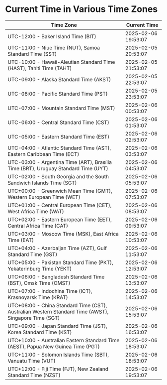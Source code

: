 # Current Time in Various Time Zones

| Time Zone | Current Time |
|-----------|--------------|
| UTC-12:00 - Baker Island Time (BIT) | 2025-02-06 19:53:07 |
| UTC-11:00 - Niue Time (NUT), Samoa Standard Time (SST) | 2025-02-05 20:53:07 |
| UTC-10:00 - Hawaii-Aleutian Standard Time (HAST), Tahiti Time (TAHT) | 2025-02-05 21:53:07 |
| UTC-09:00 - Alaska Standard Time (AKST) | 2025-02-05 22:53:07 |
| UTC-08:00 - Pacific Standard Time (PST) | 2025-02-05 23:53:07 |
| UTC-07:00 - Mountain Standard Time (MST) | 2025-02-06 00:53:07 |
| UTC-06:00 - Central Standard Time (CST) | 2025-02-06 01:53:07 |
| UTC-05:00 - Eastern Standard Time (EST) | 2025-02-06 02:53:07 |
| UTC-04:00 - Atlantic Standard Time (AST), Eastern Caribbean Time (ECT) | 2025-02-06 03:53:07 |
| UTC-03:00 - Argentina Time (ART), Brasília Time (BRT), Uruguay Standard Time (UYT) | 2025-02-06 04:53:07 |
| UTC-02:00 - South Georgia and the South Sandwich Islands Time (SGT) | 2025-02-06 05:53:07 |
| UTC±00:00 - Greenwich Mean Time (GMT), Western European Time (WET) | 2025-02-06 07:53:07 |
| UTC+01:00 - Central European Time (CET), West Africa Time (WAT) | 2025-02-06 08:53:07 |
| UTC+02:00 - Eastern European Time (EET), Central Africa Time (CAT) | 2025-02-06 09:53:07 |
| UTC+03:00 - Moscow Time (MSK), East Africa Time (EAT) | 2025-02-06 10:53:07 |
| UTC+04:00 - Azerbaijan Time (AZT), Gulf Standard Time (GST) | 2025-02-06 11:53:07 |
| UTC+05:00 - Pakistan Standard Time (PKT), Yekaterinburg Time (YEKT) | 2025-02-06 12:53:07 |
| UTC+06:00 - Bangladesh Standard Time (BST), Omsk Time (OMST) | 2025-02-06 13:53:07 |
| UTC+07:00 - Indochina Time (ICT), Krasnoyarsk Time (KRAT) | 2025-02-06 14:53:07 |
| UTC+08:00 - China Standard Time (CST), Australian Western Standard Time (AWST), Singapore Time (SGT) | 2025-02-06 15:53:07 |
| UTC+09:00 - Japan Standard Time (JST), Korea Standard Time (KST) | 2025-02-06 16:53:07 |
| UTC+10:00 - Australian Eastern Standard Time (AEST), Papua New Guinea Time (PGT) | 2025-02-06 18:53:07 |
| UTC+11:00 - Solomon Islands Time (SBT), Vanuatu Time (VUT) | 2025-02-06 18:53:07 |
| UTC+12:00 - Fiji Time (FJT), New Zealand Standard Time (NZST) | 2025-02-06 19:53:07 |
